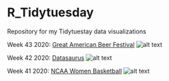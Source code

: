 # R_Tidytuesday
Repository for my Tidytuestay data visualizations

Week 43 2020: [Great American Beer Festival](https://github.com/Zetluis/R_Tidytuesday/blob/master/W43_Beer_Awards/W43_Beer_Awards.R)
![alt text](https://github.com/Zetluis/R_Tidytuesday/blob/master/W43_Beer_Awards/GABF.png)


Week 42 2020: [Datasaurus](https://github.com/Zetluis/R_Tidytuesday/blob/master/W42_datasaurus/W42_datasaurus.R)
![alt text](https://github.com/Zetluis/R_Tidytuesday/blob/master/W42_datasaurus/datasaurus.png)


Week 41 2020: [NCAA Women Basketball](https://github.com/Zetluis/R_Tidytuesday/blob/master/Tidytuesday41_NCAA_women_basketball/Auburn.R)
![alt text](https://github.com/Zetluis/R_Tidytuesday/blob/master/Tidytuesday41_NCAA_women_basketball/Team_position.png)


